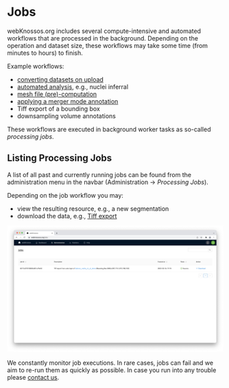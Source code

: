 # Jobs

webKnossos.org includes several compute-intensive and automated workflows that are processed in the background. Depending on the operation and dataset size, these workflows may take some time (from minutes to hours) to finish. 

Example workflows:

- [converting datasets on upload](./datasets.md#uploading-through-the-web-browser)
- [automated analysis](./automated_analysis.md), e.g., nuclei inferral 
- [mesh file (pre)-computation](./mesh_visualization.md)
- [applying a merger mode annotation](./volume_annotation.md#proof_reading_and_merging_segments)
- Tiff export of a bounding box
- downsampling volume annotations

These workflows are executed in background worker tasks as so-called *processing jobs*. 

## Listing Processing Jobs
A list of all past and currently running jobs can be found from the administration menu in the navbar (Administration -> *Processing Jobs*).

Depending on the job workflow you may:

- view the resulting resource, e.g., a new segmentation 
- download the data, e.g., [Tiff export](./export.md#data-export-through-the-ui)

![Overview of the Jobs page](./images/jobs.jpeg)

We constantly monitor job executions. In rare cases, jobs can fail and we aim to re-run them as quickly as possible. In case you run into any trouble please [contact us](mailto:hello@webknossos.org).